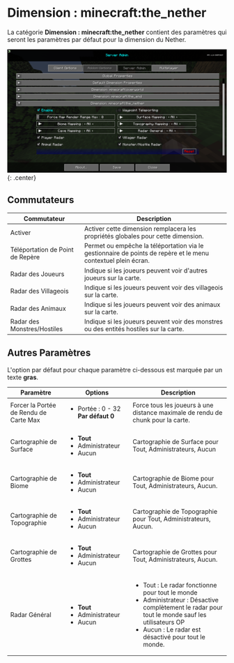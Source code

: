 # **Dimension : minecraft:the_nether**

La catégorie **Dimension : minecraft:the_nether** contient des paramètres qui seront les paramètres par défaut pour la dimension du Nether.

![Dimension-Minecraft-Nether](../../img/settings/server/dimension-minecraft-nether.png){: .center}

## **Commutateurs**

| Commutateur                | Description                                                                              |
|----------------------------|------------------------------------------------------------------------------------------|
| Activer                    | Activer cette dimension remplacera les propriétés globales pour cette dimension.         |
| Téléportation de Point de Repère | Permet ou empêche la téléportation via le gestionnaire de points de repère et le menu contextuel plein écran. |
| Radar des Joueurs          | Indique si les joueurs peuvent voir d'autres joueurs sur la carte.                     |
| Radar des Villageois       | Indique si les joueurs peuvent voir des villageois sur la carte.                       |
| Radar des Animaux          | Indique si les joueurs peuvent voir des animaux sur la carte.                          |
| Radar des Monstres/Hostiles| Indique si les joueurs peuvent voir des monstres ou des entités hostiles sur la carte. |

## **Autres Paramètres**

L'option par défaut pour chaque paramètre ci-dessous est marquée par un texte **gras**.

| Paramètre                    | Options                                           | Description                                                                                                                                              |
|------------------------------|---------------------------------------------------|----------------------------------------------------------------------------------------------------------------------------------------------------------|
| Forcer la Portée de Rendu de Carte Max | <ul><li>Portée : 0 - 32 **Par défaut 0**</li></ul>  | Force tous les joueurs à une distance maximale de rendu de chunk pour la carte.                                                                            |
| Cartographie de Surface       | <ul><li>**Tout**</li><li>Administrateur</li><li>Aucun</li></ul> | Cartographie de Surface pour Tout, Administrateurs, Aucun                                                                                                          |
| Cartographie de Biome         | <ul><li>**Tout**</li><li>Administrateur</li><li>Aucun</li></ul> | Cartographie de Biome pour Tout, Administrateurs, Aucun.                                                                                                           |
| Cartographie de Topographie    | <ul><li>**Tout**</li><li>Administrateur</li><li>Aucun</li></ul> | Cartographie de Topographie pour Tout, Administrateurs, Aucun.                                                                                                      |
| Cartographie de Grottes       | <ul><li>**Tout**</li><li>Administrateur</li><li>Aucun</li></ul> | Cartographie de Grottes pour Tout, Administrateurs, Aucun.                                                                                                          |
| Radar Général                 | <ul><li>**Tout**</li><li>Administrateur</li><li>Aucun</li></ul> | <ul><li>Tout : Le radar fonctionne pour tout le monde</li><li>Administrateur : Désactive complètement le radar pour tout le monde sauf les utilisateurs OP</li><li>Aucun : Le radar est désactivé pour tout le monde.</li></ul> |